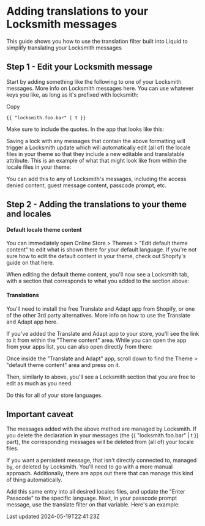 # Adding translations to your Locksmith messages

This guide shows you how to use the translation filter built into Liquid to simplify translating your Locksmith messages

## Step 1 - Edit your Locksmith message

Start by adding something like the following to one of your Locksmith messages. More info on Locksmith messages here. You can use whatever keys you like, as long as it's prefixed with locksmith:

Copy

    {{ "locksmith.foo.bar" | t }}

Make sure to include the quotes. In the app that looks like this:

Saving a lock with any messages that contain the above formatting will trigger a Locksmith update which will automatically edit (all of) the locale files in your theme so that they include a new editable and translatable attribute. This is an example of what that might look like from within the locale files in your theme:

You can add this to any of Locksmith's messages, including the access denied content, guest message content, passcode prompt, etc.

## Step 2 - Adding the translations to your theme and locales

#### Default locale theme content

You can immediately open Online Store \> Themes \> "Edit default theme content" to edit what is shown there for your default language. If you're not sure how to edit the default content in your theme, check out Shopify's guide on that here.

When editing the default theme content, you'll now see a Locksmith tab, with a section that corresponds to what you added to the section above:

#### Translations

You'll need to install the free Translate and Adapt app from Shopify, or one of the other 3rd party alternatives. More info on how to use the Translate and Adapt app here.

If you've added the Translate and Adapt app to your store, you'll see the link to it from within the "Theme content" area. While you can open the app from your apps list, you can also open directly from there:

Once inside the "Translate and Adapt" app, scroll down to find the Theme \> "default theme content" area and press on it.

Then, similarly to above, you'll see a Locksmith section that you are free to edit as much as you need.

Do this for all of your store languages.

## Important caveat

The messages added with the above method are managed by Locksmith. If you delete the declaration in your messages (the {{ "locksmith.foo.bar" | t }} part), the corresponding messages will be deleted from (all of) your locale files.

If you want a persistent message, that isn't directly connected to, managed by, or deleted by Locksmith. You'll need to go with a more manual approach. Additionally, there are apps out there that can manage this kind of thing automatically.

Add this same entry into all desired locales files, and update the "Enter Passcode" to the specific language. Next, in your passcode prompt message, use the translate filter on that variable. Here's an example:

Last updated 2024-05-19T22:41:23Z